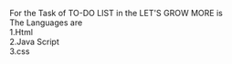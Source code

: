 For the Task of TO-DO LIST in the LET'S GROW MORE is           
The Languages are                     
1.Html   
2.Java Script        
3.css
  
